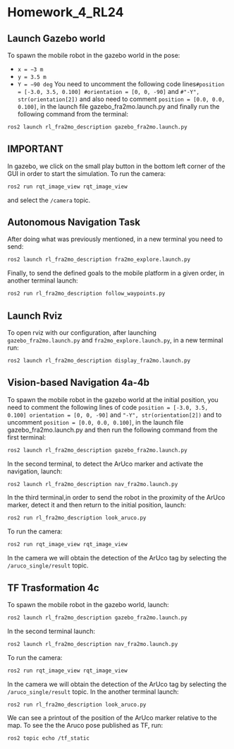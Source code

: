 # Homework_4_RL24
## Launch Gazebo world
To spawn the mobile robot in the gazebo world in the pose: 
- `x = −3 m`
- `y = 3.5 m`
- `Y = −90 deg`
You need to uncomment the following  code lines`#position = [-3.0, 3.5, 0.100]
    #orientation = [0, 0, -90]` and `#"-Y", str(orientation[2])` and also need to comment `position = [0.0, 0.0, 0.100]`, in the launch file gazebo_fra2mo.launch.py and finally run the following command from the terminal:
```bash
ros2 launch rl_fra2mo_description gazebo_fra2mo.launch.py
```
## IMPORTANT
In gazebo, we click on the small play button in the bottom left corner of the GUI in order to start the simulation.
To run the camera:
```bash
ros2 run rqt_image_view rqt_image_view 
```
and select the `/camera` topic.
## Autonomous Navigation Task
After doing what was previously mentioned, in a new terminal you need to send:
```bash
ros2 launch rl_fra2mo_description fra2mo_explore.launch.py
```
Finally, to send the defined goals to the mobile platform in a given order, in another terminal launch:
```bash
ros2 run rl_fra2mo_description follow_waypoints.py
```
## Launch Rviz 
To open rviz with our configuration, after launching `gazebo_fra2mo.launch.py` and `fra2mo_explore.launch.py`, in a new terminal run:
```bash
ros2 launch rl_fra2mo_description display_fra2mo.launch.py
```
## Vision-based Navigation 4a-4b
To spawn the mobile robot in the gazebo world at the initial position, you need to comment the following lines of code `position = [-3.0, 3.5, 0.100]
    orientation = [0, 0, -90]` and `"-Y", str(orientation[2])` and to uncomment `position = [0.0, 0.0, 0.100]`, in the launch file gazebo_fra2mo.launch.py and then run the following command from the first terminal:
```bash
ros2 launch rl_fra2mo_description gazebo_fra2mo.launch.py
```
In the second terminal, to detect the ArUco marker and activate the navigation, launch:
```bash
ros2 launch rl_fra2mo_description nav_fra2mo.launch.py
```
In the third terminal,in order to send the robot in the proximity of the ArUco marker, detect it and then return to the initial position, launch:
```bash
ros2 run rl_fra2mo_description look_aruco.py
```
To run the camera:
```bash
ros2 run rqt_image_view rqt_image_view 
```
In the camera we will obtain the detection of the ArUco tag by selecting the `/aruco_single/result` topic.
## TF Trasformation 4c
To spawn the mobile robot in the gazebo world, launch:
```bash
ros2 launch rl_fra2mo_description gazebo_fra2mo.launch.py
```
In the second terminal launch:
```bash
ros2 launch rl_fra2mo_description nav_fra2mo.launch.py
```
To run the camera:
```bash
ros2 run rqt_image_view rqt_image_view 
```
In the camera we will obtain the detection of the ArUco tag by selecting the `/aruco_single/result` topic.
In the another terminal launch:
```bash
ros2 run rl_fra2mo_description look_aruco.py
```
We can see a printout of the position of the ArUco marker relative to the map. 
To see the the Aruco pose published as TF, run:
```bash
ros2 topic echo /tf_static
